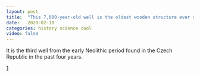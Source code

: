 ```yaml
---
layout: post
title:  "This 7,000-year-old well is the oldest wooden structure ever discovered"
date:   2020-02-18
categories: history science cool
video: false
---
```


It is the third well from the early Neolithic period found in the Czech Republic in the past four years.

[1]

[1]: //www.ctvnews.ca/sci-tech/this-7-000-year-old-well-is-the-oldest-wooden-structure-ever-discovered-archeologists-say-1.4815023


